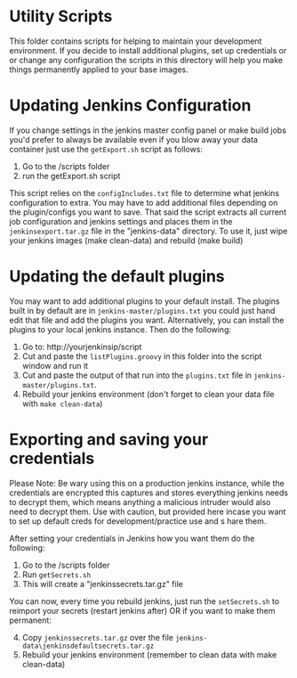 # Utility Scripts

This folder contains scripts for helping to maintain your development environment. If you decide to install additional plugins, set up credentials or or change any configuration the scripts in this directory will help you make things permanently applied to your base images.

# Updating Jenkins Configuration

If you change settings in the jenkins master config panel or make build jobs you'd prefer to always be available even if you blow away your data container just use the `getExport.sh` script as follows:

1. Go to the /scripts folder
2. run the getExport.sh script

This script relies on the `configIncludes.txt` file to determine what jenkins configuration to extra. You may have to add additional files depending on the plugin/configs you want to save. That said the script extracts all current job configuration and jenkins settings and places them in the `jenkinsexport.tar.gz` file in the "jenkins-data" directory.  To use it, just wipe your jenkins images (make clean-data) and rebuild (make build)

# Updating the default plugins

You may want to add additional plugins to your default install. The plugins built in by default are in `jenkins-master/plugins.txt` you could just hand edit that file and add the plugins you want. Alternatively, you can install the plugins to your local jenkins instance. Then do the following:

1. Go to: http://yourjenkinsip/script
2. Cut and paste the `listPlugins.groovy` in this folder into the script window and run it
3. Cut and paste the output of that run into the `plugins.txt` file in `jenkins-master/plugins.txt`.
4. Rebuild your jenkins environment (don't forget to clean your data file with `make clean-data`)

# Exporting and saving your credentials

Please Note: Be wary using this on a production jenkins instance, while the credentials are encrypted this captures and stores everything jenkins needs to decrypt them, which means anything a malicious intruder would also need to decrypt them.  Use with caution, but provided here incase you want to set up default creds for development/practice use and s hare them.

After setting your credentials in Jenkins how you want them do the following:

1. Go to the /scripts folder
2. Run `getSecrets.sh`
3. This will create a "jenkinssecrets.tar.gz" file

You can now, every time you rebuild jenkins, just run the `setSecrets.sh` to reimport your secrets (restart jenkins after) OR if you want to make them permanent:

4. Copy `jenkinssecrets.tar.gz` over the file `jenkins-data\jenkinsdefaultsecrets.tar.gz` 
5. Rebuild your jenkins environment (remember to clean data with make clean-data)

